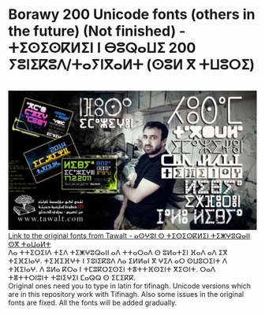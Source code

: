 # Borawy 200 Unicode fonts (others in the future) (Not finished) - ⵜⵉⵙⵉⵙⴽⵍⵉⵏ ⵏ ⴱⵓⵕⴰⵡⵉ 200 ⵢⵓⵏⵉⴽⵓⴷ/ⵜⴰⵢⵏⴳⴰⵍⵜ (ⵙⵓⵍ ⴳ ⵜⵡⵓⵔⵉ)
<br>![Tawalt Fonts](../borawy-1-1024x576.jpg)
<br>[Link to the original fonts from Tawalt - ⴰⵙⵖⵓⵏ ⵙ ⵜⵉⵙⵉⵙⴽⵍⵉⵏ ⵜⵉⵥⵖⵓⵕⴰⵏⵏ ⵙⴳ ⵜⴰⵡⴰⵍⵜ](https://tawalt.tinussan.com/)
<br>ⴷⴰ ⵜⵜⵉⵔⵉⵏⴷ ⵜⵉⴷ ⵜⵉⵥⵖⵓⵕⴰⵏⵏ ⴰⴷ ⵜⵜⴰⵔⴰⴷ ⵙ ⵓⵍⴰⵜⵉⵏ ⴼⴰⴷ ⴰⴷ ⵉⴳ ⵜⵉⴼⵉⵏⴰⵖ. ⵜⵉⴼⵉⴼⵖⵜ ⵏ ⵢⵓⵏⵉⴽⵓⴷ ⴷⴰ ⵉⵍⵍⴰⵏ ⴳ ⵖⵉⴷ ⴰⵔ ⵙⵡⵓⵔⵉⵏⵜ ⴷ ⵜⴼⵉⵏⴰⵖ. ⴷ ⵓⵍⴰ ⴽⵔⴰ ⵏ ⵜⵎⵓⴽⵔⵉⵙⵉⵏ ⵜⴻⵜⵜⴼⵙⵉⵏⵜ ⴳⵉⵙⵏⵜ. ⵔⴰⴷ ⵜⴻⵜⵜⵔⵏⵓⵏⵜ ⵜⵓⵏⵉⵖⵉⵏ ⵎⴰⵕⵕ ⵙ ⵉⵎⵉⴽⴽ.
<br>Original ones need you to type in latin for tifinagh. Unicode versions which are in this repository work with Tifinagh. Also some issues in the original fonts are fixed. All the fonts will be added gradually.
